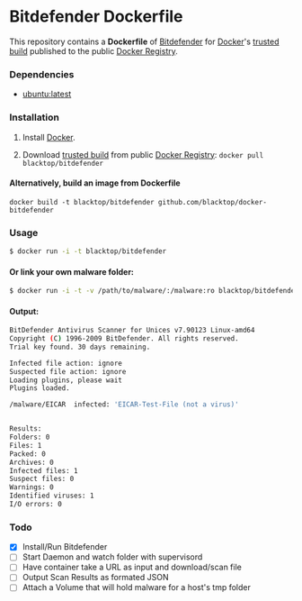 Bitdefender Dockerfile
================

This repository contains a **Dockerfile** of [Bitdefender](http://www.bitdefender.com/business/antivirus-for-unices.html) for [Docker](https://www.docker.io/)'s [trusted build](https://index.docker.io/u/blacktop/bitdefender/) published to the public [Docker Registry](https://index.docker.io/).

### Dependencies
* [ubuntu:latest](https://index.docker.io/_/ubuntu/)

### Installation
1. Install [Docker](https://www.docker.io/).

2. Download [trusted build](https://index.docker.io/u/blacktop/bitdefender/) from public [Docker Registry](https://index.docker.io/): `docker pull blacktop/bitdefender`

#### Alternatively, build an image from Dockerfile
`docker build -t blacktop/bitdefender github.com/blacktop/docker-bitdefender`

### Usage
```bash
$ docker run -i -t blacktop/bitdefender
```
#### Or link your own malware folder:
```bash
$ docker run -i -t -v /path/to/malware/:/malware:ro blacktop/bitdefender
```
#### Output:
```bash
BitDefender Antivirus Scanner for Unices v7.90123 Linux-amd64
Copyright (C) 1996-2009 BitDefender. All rights reserved.
Trial key found. 30 days remaining.

Infected file action: ignore
Suspected file action: ignore
Loading plugins, please wait
Plugins loaded.

/malware/EICAR  infected: 'EICAR-Test-File (not a virus)'


Results:
Folders: 0
Files: 1
Packed: 0
Archives: 0
Infected files: 1
Suspect files: 0
Warnings: 0
Identified viruses: 1
I/O errors: 0
```

### Todo
- [x] Install/Run Bitdefender
- [ ] Start Daemon and watch folder with supervisord
- [ ] Have container take a URL as input and download/scan file
- [ ] Output Scan Results as formated JSON
- [ ] Attach a Volume that will hold malware for a host's tmp folder
